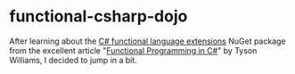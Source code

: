 # functional-csharp-dojo

After learning about the [C# functional language extensions](https://github.com/louthy/language-ext) NuGet package from the excellent article "[Functional Programming in C#](https://tysonwilliams.coding.blog/2020-08-23_functional_programming_in_csharp)" by Tyson Williams, I decided to jump in a bit.
